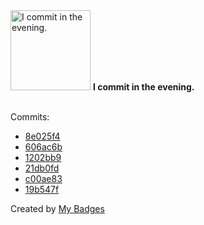 <img src="https://my-badges.github.io/my-badges/evening-commits.png" alt="I commit in the evening." title="I commit in the evening." width="128">
<strong>I commit in the evening.</strong>
<br><br>

Commits:

- <a href="https://github.com/Sajjon/klyv/commit/8e025f493aa283ca09a41e850e6280ea76f33d74">8e025f4</a>
- <a href="https://github.com/Sajjon/klirr/commit/606ac6b307866dc5f035f04e3ca4b22177b23b7f">606ac6b</a>
- <a href="https://github.com/Sajjon/klirr/commit/1202bb9eb62833a957ed9ec7bd0333ef24e600d0">1202bb9</a>
- <a href="https://github.com/Sajjon/klirr/commit/21db0fdf336b9086ddf86923084c824791ba2cce">21db0fd</a>
- <a href="https://github.com/Sajjon/klirr/commit/c00ae830122eeff841bc0ad83c4c56d99f71ce3c">c00ae83</a>
- <a href="https://github.com/Sajjon/klirr/commit/19b547fb302c446e66224b3ee2d4116b3ca24040">19b547f</a>


Created by <a href="https://github.com/my-badges/my-badges">My Badges</a>